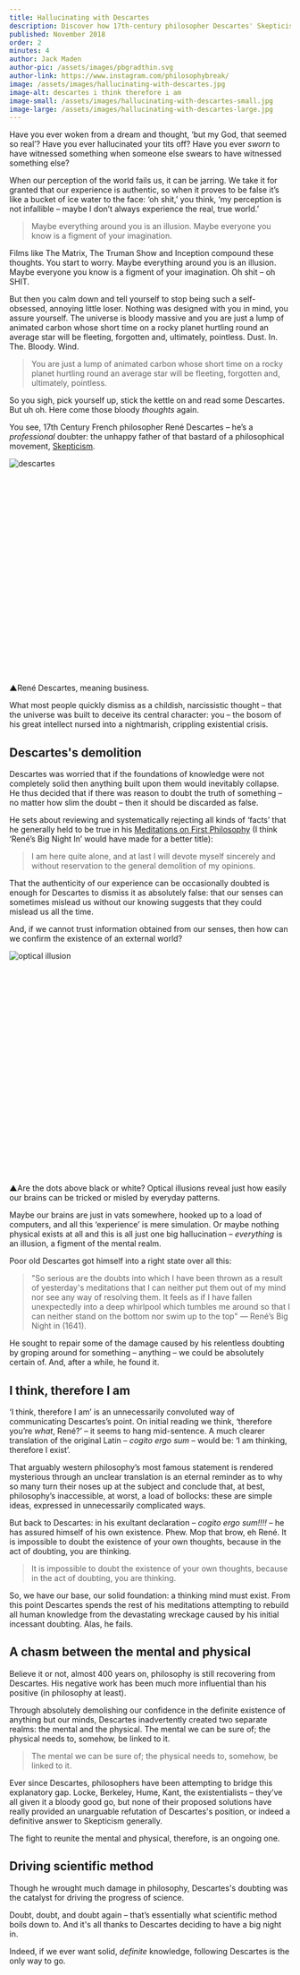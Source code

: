 ```yaml
---
title: Hallucinating with Descartes
description: Discover how 17th-century philosopher Descartes' Skepticism provides a compelling comment on epistemology, as well as a controversial approach to thinking about the world.
published: November 2018
order: 2
minutes: 4
author: Jack Maden
author-pic: /assets/images/pbgradthin.svg
author-link: https://www.instagram.com/philosophybreak/
image: /assets/images/hallucinating-with-descartes.jpg
image-alt: descartes i think therefore i am
image-small: /assets/images/hallucinating-with-descartes-small.jpg
image-large: /assets/images/hallucinating-with-descartes-large.jpg
---
```


<p><span class="big-letter">H</span>ave you ever woken from a dream and thought, ‘but my God, that seemed so real’? Have you ever hallucinated your tits off? Have you ever <i>sworn</i> to have witnessed something when someone else swears to have witnessed something else?</p>
<p>When our perception of the world fails us, it can be jarring. We take it for granted that our experience is authentic, so when it proves to be false it’s like a bucket of ice water to the face: ‘oh shit,’ you think, ‘my perception is not infallible – maybe I don’t always experience the real, true world.’</p>
<blockquote class="fade-right">Maybe everything around you is an illusion. Maybe everyone you know is a figment of your imagination.</blockquote>
<p>Films like The Matrix, The Truman Show and Inception compound these thoughts. You start to worry. Maybe everything around you is an illusion. Maybe everyone you know is a figment of your imagination. Oh shit – oh SHIT.</p>
<p>But then you calm down and tell yourself to stop being such a self-obsessed, annoying little loser. Nothing was designed with you in mind, you assure yourself. The universe is bloody massive and you are just a lump of animated carbon whose short time on a rocky planet hurtling round an average star will be fleeting, forgotten and, ultimately, pointless. Dust. In. The. Bloody. Wind.</p>
<blockquote class="fade-right">You are just a lump of animated carbon whose short time on a rocky planet hurtling round an average star will be fleeting, forgotten and, ultimately, pointless.</blockquote>
<p>So you sigh, pick yourself up, stick the kettle on and read some Descartes. But uh oh. Here come those bloody <i>thoughts</i> again.</p>
<p>You see, 17th Century French philosopher René Descartes – he’s a <i>professional</i> doubter: the unhappy father of that bastard of a philosophical movement, <a target="_blank" rel="noopener" href="https://plato.stanford.edu/entries/skepticism/">Skepticism</a>.</p>
<div class="article-image" style="padding-bottom: 73.4%;">
    <img class="lazy" data-src="/assets/images/descartes.jpg" alt="descartes">
</div>
<p class="caption"><span class="caption-pointer">▲</span>René Descartes, meaning business.</p>
<p>What most people quickly dismiss as a childish, narcissistic thought – that the universe was built to deceive its central character: you – the bosom of his great intellect nursed into a nightmarish, crippling existential crisis.</p>
<h2>Descartes's demolition</h2>
<p><span class="big-letter">D</span>escartes was worried that if the foundations of knowledge were not completely solid then anything built upon them would inevitably collapse. He thus decided that if there was reason to doubt the truth of something – no matter how slim the doubt – then it should be discarded as false.</p>
<p>He sets about reviewing and systematically rejecting all kinds of ‘facts’ that he generally held to be true in his <a target="_blank" rel="noopener" href="https://www.goodreads.com/book/show/30658.Meditations_on_First_Philosophy">Meditations on First Philosophy</a> (I think ‘René’s Big Night In’ would have made for a better title):</p>
<blockquote class="fade-right">I am here quite alone, and at last I will devote myself sincerely and without reservation to the general demolition of my opinions.</blockquote>
<p>That the authenticity of our experience can be occasionally doubted is enough for Descartes to dismiss it as absolutely false: that our senses can sometimes mislead us without our knowing suggests that they could mislead us all the time.</p>
<p>And, if we cannot trust information obtained from our senses, then how can we confirm the existence of an external world?</p>
<div class="article-image" style="padding-bottom: 76.25%;">
    <img class="lazy" data-src="/assets/images/descartes-optical.jpg" alt="optical illusion">
</div>
<p class="caption"><span class="caption-pointer">▲</span>Are the dots above black or white? Optical illusions reveal just how easily our brains can be tricked or misled by everyday patterns.</p>
<p>Maybe our brains are just in vats somewhere, hooked up to a load of computers, and all this ‘experience’ is mere simulation. Or maybe nothing physical exists at all and this is all just one big hallucination – <i>everything</i> is an illusion, a figment of the mental realm.</p>
<p>Poor old Descartes got himself into a right state over all this:</p>
<blockquote class="fade-right">"So serious are the doubts into which I have been thrown as a result of yesterday's meditations that I can neither put them out of my mind nor see any way of resolving them. It feels as if I have fallen unexpectedly into a deep whirlpool which tumbles me around so that I can neither stand on the bottom nor swim up to the top" — René’s Big Night in (1641).</blockquote>
<p>He sought to repair some of the damage caused by his relentless doubting by groping around for something – anything – we could be absolutely certain of. And, after a while, he found it.</p>
<h2>I think, therefore I am</h2>
<p>‘I think, therefore I am’ is an unnecessarily convoluted way of communicating Descartes’s point. On initial reading we think, ‘therefore you’re <i>what</i>, René?’ – it seems to hang mid-sentence. A much clearer translation of the original Latin – <i>cogito ergo sum</i> – would be: ‘I am thinking, therefore I exist’.</p>
<p>That arguably western philosophy’s most famous statement is rendered mysterious through an unclear translation is an eternal reminder as to why so many turn their noses up at the subject and conclude that, at best, philosophy’s inaccessible, at worst, a load of bollocks: these are simple ideas, expressed in unnecessarily complicated ways.</p>
<p>But back to Descartes: in his exultant declaration – <i>cogito ergo sum!!!!</i> – he has assured himself of his own existence. Phew. Mop that brow, eh René. It is impossible to doubt the existence of your own thoughts, because in the act of doubting, you are thinking.</p>
<blockquote class="fade-right">It is impossible to doubt the existence of your own thoughts, because in the act of doubting, you are thinking.</blockquote>
<p>So, we have our base, our solid foundation: a thinking mind must exist. From this point Descartes spends the rest of his meditations attempting to rebuild all human knowledge from the devastating wreckage caused by his initial incessant doubting. Alas, he fails.</p>
<h2>A chasm between the mental and physical</h2>
<p>Believe it or not, almost 400 years on, philosophy is still recovering from Descartes. His negative work has been much more influential than his positive (in philosophy at least).</p>
<p>Through absolutely demolishing our confidence in the definite existence of anything but our minds, Descartes inadvertently created two separate realms: the mental and the physical. The mental we can be sure of; the physical needs to, somehow, be linked to it.</p>
<blockquote class="fade-right">The mental we can be sure of; the physical needs to, somehow, be linked to it.</blockquote>
<p>Ever since Descartes, philosophers have been attempting to bridge this explanatory gap. Locke, Berkeley, Hume, Kant, the existentialists – they’ve all given it a bloody good go, but none of their proposed solutions have really provided an unarguable refutation of Descartes's position, or indeed a definitive answer to Skepticism generally.</p>
<p>The fight to reunite the mental and physical, therefore, is an ongoing one.</p>
<h2>Driving scientific method</h2>
<p>Though he wrought much damage in philosophy, Descartes's doubting was the catalyst for driving the progress of science.</p>
<p>Doubt, doubt, and doubt again – that’s essentially what scientific method boils down to. And it's all thanks to Descartes deciding to have a big night in.</p>
<p>Indeed, if we ever want solid, <i>definite</i> knowledge, following Descartes is the only way to go.</p>